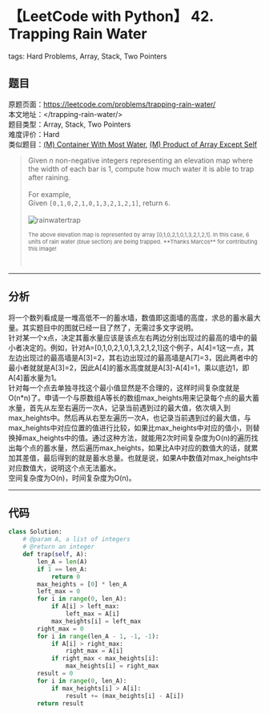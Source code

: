 # 【LeetCode with Python】 42. Trapping Rain Water
tags: Hard Problems, Array, Stack, Two Pointers

## 题目
原题页面：<https://leetcode.com/problems/trapping-rain-water/><br/>
本文地址：<<leetcode-with-python-domain>/trapping-rain-water/><br/>
题目类型：Array, Stack, Two Pointers<br/>
难度评价：Hard<br/>
类似题目：[(M) Container With Most Water](/container-with-most-water/), [(M) Product of Array Except Self](/product-of-array-except-self/)<br/>

> Given *n* non-negative integers representing an elevation map where the width of each bar is 1, compute how much water it is able to trap after raining.<br/>
><br/>
> For example,<br/>
> Given `[0,1,0,2,1,0,1,3,2,1,2,1]`, return `6`.<br/>
><br/>
> ![rainwatertrap](http://www.leetcode.com/wp-content/uploads/2012/08/rainwatertrap.png)<br/>
> <p style="font-size: 11px">The above elevation map is represented by array [0,1,0,2,1,0,1,3,2,1,2,1]. In this case, 6 units of rain water (blue section) are being trapped. **Thanks Marcos** for contributing this image!</p><br/>

<!-- more -->

---
## 分析
将一个数列看成是一堆高低不一的蓄水墙，数值即这面墙的高度，求总的蓄水最大量。其实题目中的图就已经一目了然了，无需过多文字说明。<br/>
针对某一个x点，决定其蓄水量应该是该点左右两边分别出现过的最高的墙中的最小者决定的。例如，针对A=[0,1,0,2,1,0,1,3,2,1,2,1]这个例子，A[4]=1这一点，其左边出现过的最高墙是A[3]=2，其右边出现过的最高墙是A[7]=3，因此两者中的最小者就就是A[3]=2，因此A[4]的蓄水高度就是A[3]-A[4]=1，乘以底边1，即A[4]蓄水量为1。<br/>
针对每一个点去单独寻找这个最小值显然是不合理的，这样时间复杂度就是O(n*n)了。申请一个与原数组A等长的数组max_heights用来记录每个点的最大蓄水量，首先从左至右遍历一次A，记录当前遇到过的最大值，依次填入到max_heights中。然后再从右至左遍历一次A，也记录当前遇到过的最大值，与max_heights中对应位置的值进行比较，如果比max_heights中对应的值小，则替换掉max_heights中的值。通过这种方法，就能用2次时间复杂度为O(n)的遍历找出每个点的蓄水量，然后遍历max_heights，如果比A中对应的数值大的话，就累加其差值，最后得到的就是蓄水总量。也就是说，如果A中数值对max_heights中对应数值大，说明这个点无法蓄水。<br/>
空间复杂度为O(n)，时间复杂度为O(n)。<br/>

---
## 代码
``` python
class Solution:
    # @param A, a list of integers
    # @return an integer
    def trap(self, A):
        len_A = len(A)
        if 1 == len_A:
            return 0
        max_heights = [0] * len_A
        left_max = 0
        for i in range(0, len_A):
            if A[i] > left_max:
                left_max = A[i]
            max_heights[i] = left_max
        right_max = 0
        for i in range(len_A - 1, -1, -1):
            if A[i] > right_max:
                right_max = A[i]
            if right_max < max_heights[i]:
                max_heights[i] = right_max
        result = 0
        for i in range(0, len_A):
            if max_heights[i] > A[i]:
                result += (max_heights[i] - A[i])
        return result
```
